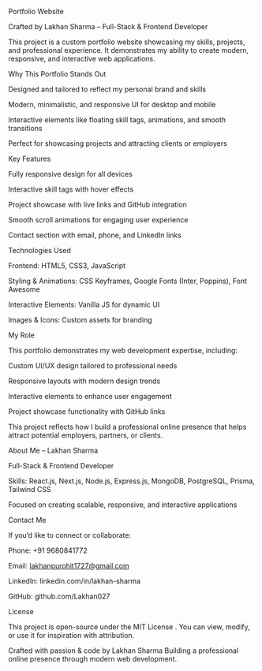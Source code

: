 Portfolio Website

Crafted by Lakhan Sharma – Full-Stack & Frontend Developer

This project is a custom portfolio website showcasing my skills, projects, and professional experience.
It demonstrates my ability to create modern, responsive, and interactive web applications.

Why This Portfolio Stands Out

Designed and tailored to reflect my personal brand and skills

Modern, minimalistic, and responsive UI for desktop and mobile

Interactive elements like floating skill tags, animations, and smooth transitions

Perfect for showcasing projects and attracting clients or employers

Key Features

Fully responsive design for all devices

Interactive skill tags with hover effects

Project showcase with live links and GitHub integration

Smooth scroll animations for engaging user experience

Contact section with email, phone, and LinkedIn links

Technologies Used

Frontend: HTML5, CSS3, JavaScript

Styling & Animations: CSS Keyframes, Google Fonts (Inter, Poppins), Font Awesome

Interactive Elements: Vanilla JS for dynamic UI

Images & Icons: Custom assets for branding



My Role

This portfolio demonstrates my web development expertise, including:

Custom UI/UX design tailored to professional needs

Responsive layouts with modern design trends

Interactive elements to enhance user engagement

Project showcase functionality with GitHub links

This project reflects how I build a professional online presence that helps attract potential employers, partners, or clients.

About Me – Lakhan Sharma

Full-Stack & Frontend Developer

Skills: React.js, Next.js, Node.js, Express.js, MongoDB, PostgreSQL, Prisma, Tailwind CSS

Focused on creating scalable, responsive, and interactive applications

Contact Me

If you’d like to connect or collaborate:

Phone: +91 9680841772

Email: lakhanpurohit1727@gmail.com

LinkedIn: linkedin.com/in/lakhan-sharma

GitHub: github.com/Lakhan027

License

This project is open-source under the MIT License
.
You can view, modify, or use it for inspiration with attribution.

Crafted with passion & code by Lakhan Sharma
Building a professional online presence through modern web development.
